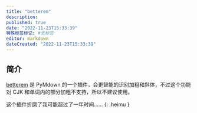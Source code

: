 ```yaml
---
title: "betterem"
description:
published: true
date: "2022-11-23T15:33:39"
特殊标签标记: #无标签
editor: markdown
dateCreated: "2022-11-23T15:33:39"
---
```


## 简介

[betterem][] 是 PyMdown 的一个插件，会更智能的识别加粗和斜体，不过这个功能对 CJK 和单词内的部分加粗不支持，所以不建议使用。

[betterem]: https://facelessuser.github.io/pymdown-extensions/extensions/betterem/

这个插件折磨了我可能超过了一年时间……
{: .heimu }
